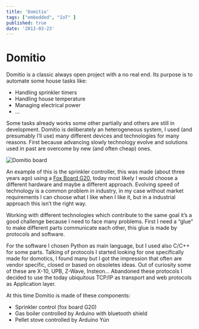 ```yaml
---
title: 'Domitio'
tags: ["embedded", "IoT" ]
published: true
date: '2013-03-23'
---
```


# Domitio

Domitio is a classic always open project with a no real end. Its purpose is to automate some house tasks like:

- Handling sprinkler timers
- Handling house temperature
- Managing electrical power
- …


Some tasks already works some other partially and others are still in development. Domitio is deliberately an heterogeneous system, I used (and presumably I’ll use) many different devices and technologies for many reasons. First because advancing slowly technology evolve and solutions used in past are overcome by new (and often cheap) ones.

![Domitio board](./domitio-image1.jpg)

An example of this is the sprinkler controller, this was made (about three years ago) using a [Fox Board G20](http://www.acmesystems.it/FOXG20), today most likely I would choose a different hardware and maybe a different approach. Evolving speed of technology is a common problem in industry, in my case without market requirements I can choose what I like when I like it, but in a industrial approach this isn’t the right way.

Working with different technologies which contribute to the same goal it’s a good challenge because I need to face many problems. First I need a “glue” to make different parts communicate each other, this glue is made by protocols and software.

For the software I chosen  Python as main language, but I used also C/C++ for some parts. Talking of protocols I started looking for one specifically made for domotics, I found many but  I got the impression that often are vendor specific, closed or based on obsoletes ideas. Out of curiosity some of these are X-10, UPB, Z-Wave, Insteon… Abandoned these protocols I decided to use the today ubiquitous TCP/IP as transport and web protocols as Application layer.

At this time Domitio is made of these components:

- Sprinkler control (fox board G20)
- Gas boiler controlled by Arduino with bluetooth shield
- Pellet stove controlled by Arduino Yún



